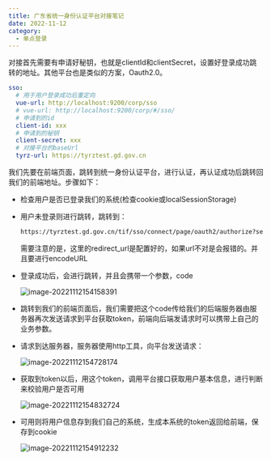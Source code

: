 ```yaml
---
title: 广东省统一身份认证平台对接笔记
date: 2022-11-12
category:
  - 单点登录
---
```


对接首先需要有申请好秘钥，也就是clientId和clientSecret，设置好登录成功跳转的地址。其他平台也是类似的方案，Oauth2.0。

```yml
sso:
  # 用于用户登录成功后重定向
  vue-url: http://localhost:9200/corp/sso
  # vue-url: http://localhost:9200/corp/#/sso/
  # 申请到的id
  client-id: xxx
  # 申请到的秘钥
  client-secret: xxx
  # 对接平台的baseUrl
  tyrz-url: https://tyrztest.gd.gov.cn
```

我们先要在前端页面，跳转到统一身份认证平台，进行认证，再认证成功后跳转回我们的前端地址。步骤如下：

* 检查用户是否已登录我们的系统(检查cookie或localSessionStorage)

* 用户未登录则进行跳转，跳转到：

  ```tex
  https://tyrztest.gd.gov.cn/tif/sso/connect/page/oauth2/authorize?service=initService&response_type=code&client_id=申请的id&scope=all&redirect_uri=http%3A%2F%2Flocalhost%3A9200%2Fcorp%2Fsso
  ```

  需要注意的是，这里的redirect_url是配置好的，如果url不对是会报错的。并且要进行encodeURL

* 登录成功后，会进行跳转，并且会携带一个参数，code

  ![image-20221112154158391](http://www.iocaop.com/images/2022-11/202211121541447.png)

* 跳转到我们的前端页面后，我们需要把这个code传给我们的后端服务器由服务器再次发送请求到平台获取token，前端向后端发请求时可以携带上自己的业务参数。

* 请求到达服务器，服务器使用http工具，向平台发送请求：

  ![image-20221112154728174](http://www.iocaop.com/images/2022-11/202211121547230.png)

* 获取到token以后，用这个token，调用平台接口获取用户基本信息，进行判断来校验用户是否可用

  ![image-20221112154832724](http://www.iocaop.com/images/2022-11/202211121548794.png)

* 可用则将用户信息存到我们自己的系统，生成本系统的token返回给前端，保存到cookie

  ![image-20221112154912232](http://www.iocaop.com/images/2022-11/202211121549318.png)

  
